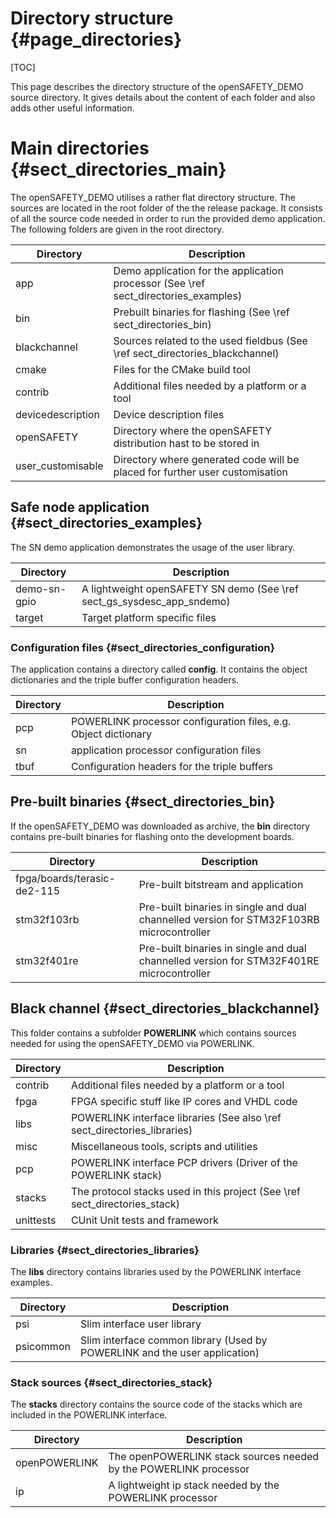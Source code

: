 Directory structure {#page_directories}
===================

[TOC]

This page describes the directory structure of the openSAFETY_DEMO source
directory.
It gives details about the content of each folder and also adds other useful
information.

# Main directories {#sect_directories_main}
The openSAFETY_DEMO utilises a rather flat directory structure.
The sources are located in the root folder of the the
release package. It consists of all the source code needed in order to run
the provided demo application. The following folders are given in the root
directory.

Directory                     | Description
----------------------------- | -----------------------------------------------
app                           | Demo application for the application processor (See \ref sect_directories_examples)
bin                           | Prebuilt binaries for flashing (See \ref sect_directories_bin)
blackchannel                  | Sources related to the used fieldbus (See \ref sect_directories_blackchannel)
cmake                         | Files for the CMake build tool
contrib                       | Additional files needed by a platform or a tool
devicedescription             | Device description files
openSAFETY                    | Directory where the openSAFETY distribution hast to be stored in
user_customisable             | Directory where generated code will be placed for further user customisation


## Safe node application {#sect_directories_examples}
The SN demo application demonstrates the usage of the user library.

Directory                     | Description
----------------------------- | -----------------------------------------------
demo-sn-gpio                  | A lightweight openSAFETY SN demo (See \ref sect_gs_sysdesc_app_sndemo)
target                        | Target platform specific files

### Configuration files {#sect_directories_configuration}

The application contains a directory called **config**. It contains the
object dictionaries and the triple buffer configuration headers.

Directory                     | Description
----------------------------- | -----------------------------------------------
pcp                           | POWERLINK processor configuration files, e.g. Object dictionary
sn                            | application processor configuration files
tbuf                          | Configuration headers for the triple buffers


## Pre-built binaries {#sect_directories_bin}
If the openSAFETY_DEMO was downloaded as archive,
the __bin__ directory contains pre-built binaries for flashing onto the
development boards.

Directory                     | Description
----------------------------- | -----------------------------------------------
fpga/boards/terasic-de2-115   | Pre-built bitstream and application
stm32f103rb                   | Pre-built binaries in single and dual channelled version for STM32F103RB microcontroller
stm32f401re                   | Pre-built binaries in single and dual channelled version for STM32F401RE microcontroller


## Black channel {#sect_directories_blackchannel}
This folder contains a subfolder **POWERLINK** which contains sources
needed for using the openSAFETY_DEMO via POWERLINK.

Directory                     | Description
----------------------------- | -----------------------------------------------
contrib                       | Additional files needed by a platform or a tool
fpga                          | FPGA specific stuff like IP cores and VHDL code
libs                          | POWERLINK interface libraries (See also \ref sect_directories_libraries)
misc                          | Miscellaneous tools, scripts and utilities
pcp                           | POWERLINK interface PCP drivers (Driver of the POWERLINK stack)
stacks                        | The protocol stacks used in this project (See \ref sect_directories_stack)
unittests                     | CUnit Unit tests and framework



### Libraries {#sect_directories_libraries}
The __libs__ directory contains libraries used by the POWERLINK interface examples.

Directory                     | Description
----------------------------- | -----------------------------------------------
psi                           | Slim interface user library
psicommon                     | Slim interface common library (Used by POWERLINK and the user application)


### Stack sources {#sect_directories_stack}

The __stacks__ directory contains the source code of the stacks which are included in the
POWERLINK interface.

Directory                     | Description
----------------------------- | -----------------------------------------------
openPOWERLINK                 | The openPOWERLINK stack sources needed by the POWERLINK processor
ip                            | A lightweight ip stack needed by the POWERLINK processor
